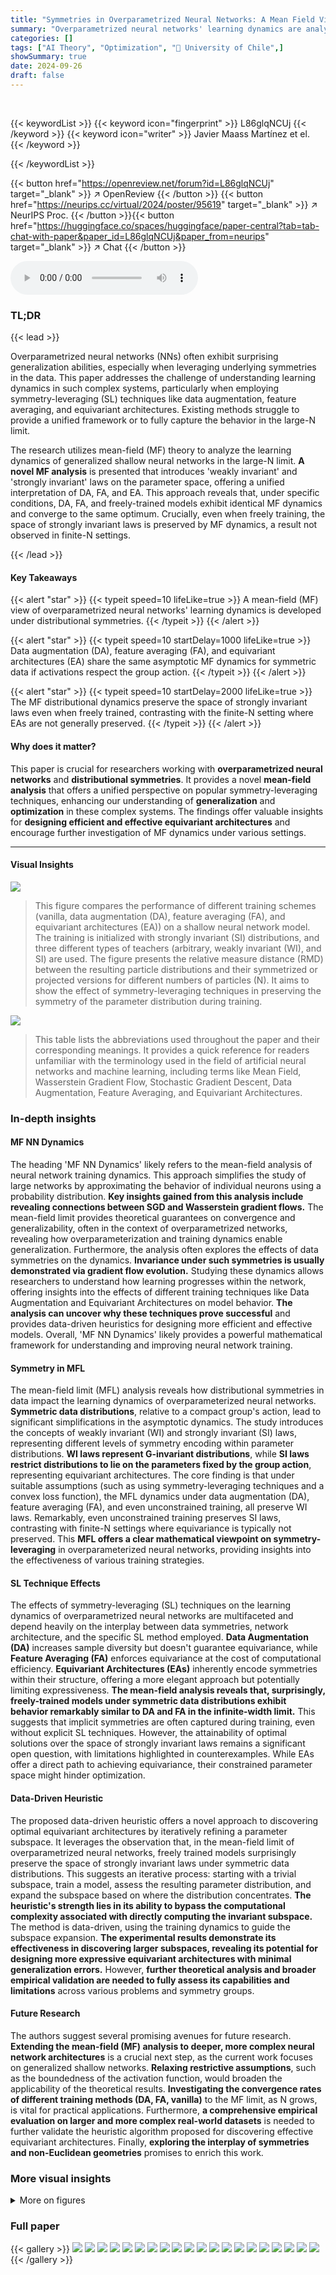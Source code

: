 ```yaml
---
title: "Symmetries in Overparametrized Neural Networks: A Mean Field View"
summary: "Overparametrized neural networks' learning dynamics are analyzed under data symmetries using mean-field theory, revealing that data augmentation, feature averaging, and equivariant architectures asymp..."
categories: []
tags: ["AI Theory", "Optimization", "🏢 University of Chile",]
showSummary: true
date: 2024-09-26
draft: false
---
```


<br>

{{< keywordList >}}
{{< keyword icon="fingerprint" >}} L86glqNCUj {{< /keyword >}}
{{< keyword icon="writer" >}} Javier Maass Martínez et el. {{< /keyword >}}
 
{{< /keywordList >}}

{{< button href="https://openreview.net/forum?id=L86glqNCUj" target="_blank" >}}
↗ OpenReview
{{< /button >}}
{{< button href="https://neurips.cc/virtual/2024/poster/95619" target="_blank" >}}
↗ NeurIPS Proc.
{{< /button >}}{{< button href="https://huggingface.co/spaces/huggingface/paper-central?tab=tab-chat-with-paper&paper_id=L86glqNCUj&paper_from=neurips" target="_blank" >}}
↗ Chat
{{< /button >}}



<audio controls>
    <source src="https://ai-paper-reviewer.com/L86glqNCUj/podcast.wav" type="audio/wav">
    Your browser does not support the audio element.
</audio>


### TL;DR


{{< lead >}}

Overparametrized neural networks (NNs) often exhibit surprising generalization abilities, especially when leveraging underlying symmetries in the data.  This paper addresses the challenge of understanding learning dynamics in such complex systems, particularly when employing symmetry-leveraging (SL) techniques like data augmentation, feature averaging, and equivariant architectures.  Existing methods struggle to provide a unified framework or to fully capture the behavior in the large-N limit.

The research utilizes mean-field (MF) theory to analyze the learning dynamics of generalized shallow neural networks in the large-N limit.  **A novel MF analysis** is presented that introduces 'weakly invariant' and 'strongly invariant' laws on the parameter space, offering a unified interpretation of DA, FA, and EA. This approach reveals that, under specific conditions, DA, FA, and freely-trained models exhibit identical MF dynamics and converge to the same optimum.  Crucially, even when freely training, the space of strongly invariant laws is preserved by MF dynamics, a result not observed in finite-N settings.

{{< /lead >}}


#### Key Takeaways

{{< alert "star" >}}
{{< typeit speed=10 lifeLike=true >}} A mean-field (MF) view of overparametrized neural networks' learning dynamics is developed under distributional symmetries. {{< /typeit >}}
{{< /alert >}}

{{< alert "star" >}}
{{< typeit speed=10 startDelay=1000 lifeLike=true >}} Data augmentation (DA), feature averaging (FA), and equivariant architectures (EA) share the same asymptotic MF dynamics for symmetric data if activations respect the group action. {{< /typeit >}}
{{< /alert >}}

{{< alert "star" >}}
{{< typeit speed=10 startDelay=2000 lifeLike=true >}} The MF distributional dynamics preserve the space of strongly invariant laws even when freely trained, contrasting with the finite-N setting where EAs are not generally preserved. {{< /typeit >}}
{{< /alert >}}

#### Why does it matter?
This paper is crucial for researchers working with **overparametrized neural networks** and **distributional symmetries**. It provides a novel **mean-field analysis** that offers a unified perspective on popular symmetry-leveraging techniques, enhancing our understanding of **generalization** and **optimization** in these complex systems. The findings offer valuable insights for **designing efficient and effective equivariant architectures** and encourage further investigation of MF dynamics under various settings.

------
#### Visual Insights



![](https://ai-paper-reviewer.com/L86glqNCUj/figures_8_1.jpg)

> This figure compares the performance of different training schemes (vanilla, data augmentation (DA), feature averaging (FA), and equivariant architectures (EA)) on a shallow neural network model. The training is initialized with strongly invariant (SI) distributions, and three different types of teachers (arbitrary, weakly invariant (WI), and SI) are used. The figure presents the relative measure distance (RMD) between the resulting particle distributions and their symmetrized or projected versions for different numbers of particles (N). It aims to show the effect of symmetry-leveraging techniques in preserving the symmetry of the parameter distribution during training.





![](https://ai-paper-reviewer.com/L86glqNCUj/tables_15_1.jpg)

> This table lists the abbreviations used throughout the paper and their corresponding meanings.  It provides a quick reference for readers unfamiliar with the terminology used in the field of artificial neural networks and machine learning, including terms like Mean Field, Wasserstein Gradient Flow, Stochastic Gradient Descent, Data Augmentation, Feature Averaging, and Equivariant Architectures.





### In-depth insights


#### MF NN Dynamics
The heading 'MF NN Dynamics' likely refers to the mean-field analysis of neural network training dynamics.  This approach simplifies the study of large networks by approximating the behavior of individual neurons using a probability distribution. **Key insights gained from this analysis include revealing connections between SGD and Wasserstein gradient flows.** The mean-field limit provides theoretical guarantees on convergence and generalizability, often in the context of overparametrized networks, revealing how overparameterization and training dynamics enable generalization.  Furthermore, the analysis often explores the effects of data symmetries on the dynamics.  **Invariance under such symmetries is usually demonstrated via gradient flow evolution.**  Studying these dynamics allows researchers to understand how learning progresses within the network, offering insights into the effects of different training techniques like Data Augmentation and Equivariant Architectures on model behavior. **The analysis can uncover why these techniques prove successful** and provides data-driven heuristics for designing more efficient and effective models.  Overall, 'MF NN Dynamics' likely provides a powerful mathematical framework for understanding and improving neural network training.

#### Symmetry in MFL
The mean-field limit (MFL) analysis reveals how distributional symmetries in data impact the learning dynamics of overparameterized neural networks.  **Symmetric data distributions**, relative to a compact group's action, lead to significant simplifications in the asymptotic dynamics. The study introduces the concepts of weakly invariant (WI) and strongly invariant (SI) laws, representing different levels of symmetry encoding within parameter distributions. **WI laws represent G-invariant distributions**, while **SI laws restrict distributions to lie on the parameters fixed by the group action**,  representing equivariant architectures.  The core finding is that under suitable assumptions (such as using symmetry-leveraging techniques and a convex loss function), the MFL dynamics under data augmentation (DA), feature averaging (FA), and even unconstrained training, all preserve WI laws. Remarkably, even unconstrained training preserves SI laws, contrasting with finite-N settings where equivariance is typically not preserved. This **MFL offers a clear mathematical viewpoint on symmetry-leveraging** in overparameterized neural networks, providing insights into the effectiveness of various training strategies.

#### SL Technique Effects
The effects of symmetry-leveraging (SL) techniques on the learning dynamics of overparametrized neural networks are multifaceted and depend heavily on the interplay between data symmetries, network architecture, and the specific SL method employed.  **Data Augmentation (DA)** increases sample diversity but doesn't guarantee equivariance, while **Feature Averaging (FA)** enforces equivariance at the cost of computational efficiency.  **Equivariant Architectures (EAs)** inherently encode symmetries within their structure, offering a more elegant approach but potentially limiting expressiveness.  **The mean-field analysis reveals that, surprisingly, freely-trained models under symmetric data distributions exhibit behavior remarkably similar to DA and FA in the infinite-width limit.** This suggests that implicit symmetries are often captured during training, even without explicit SL techniques. However, the attainability of optimal solutions over the space of strongly invariant laws remains a significant open question, with limitations highlighted in counterexamples.  While EAs offer a direct path to achieving equivariance, their constrained parameter space might hinder optimization.

#### Data-Driven Heuristic
The proposed data-driven heuristic offers a novel approach to discovering optimal equivariant architectures by iteratively refining a parameter subspace.  It leverages the observation that, in the mean-field limit of overparametrized neural networks, freely trained models surprisingly preserve the space of strongly invariant laws under symmetric data distributions. This suggests an iterative process: starting with a trivial subspace, train a model, assess the resulting parameter distribution, and expand the subspace based on where the distribution concentrates. **The heuristic's strength lies in its ability to bypass the computational complexity associated with directly computing the invariant subspace.** The method is data-driven, using the training dynamics to guide the subspace expansion. **The experimental results demonstrate its effectiveness in discovering larger subspaces, revealing its potential for designing more expressive equivariant architectures with minimal generalization errors.** However, **further theoretical analysis and broader empirical validation are needed to fully assess its capabilities and limitations** across various problems and symmetry groups.

#### Future Research
The authors suggest several promising avenues for future research.  **Extending the mean-field (MF) analysis to deeper, more complex neural network architectures** is a crucial next step, as the current work focuses on generalized shallow networks.  **Relaxing restrictive assumptions**, such as the boundedness of the activation function, would broaden the applicability of the theoretical results.  **Investigating the convergence rates of different training methods (DA, FA, vanilla)** to the MF limit, as N grows, is vital for practical applications.  Furthermore, **a comprehensive empirical evaluation on larger and more complex real-world datasets** is needed to further validate the heuristic algorithm proposed for discovering effective equivariant architectures.  Finally, **exploring the interplay of symmetries and non-Euclidean geometries** promises to enrich this work.


### More visual insights

<details>
<summary>More on figures
</summary>


![](https://ai-paper-reviewer.com/L86glqNCUj/figures_9_1.jpg)

> This figure shows the application of the heuristic algorithm to discover the largest subspace of parameters supporting SI distributions. The algorithm iteratively trains a student neural network with parameters initialized in a subspace, and checks if the parameters remain within the subspace after training. If they do, the subspace is considered a potential EA parameter space. The figure shows the results for three iterations of the algorithm. The first column shows that the parameters escape from the trivial subspace. The second column shows the next iteration, and the third shows that the parameters do not escape the final subspace, which could be the best one.


![](https://ai-paper-reviewer.com/L86glqNCUj/figures_51_1.jpg)

> This figure shows the results of multiple experiments with different numbers of particles (N) and training schemes (vanilla, DA, FA, EA).  The goal is to assess the impact of each training method on the distribution of learned parameters, particularly whether the distribution remains within the equivariant subspace EG.  The figure displays the Relative Measure Distance (RMD) between the final distributions obtained by each method, helping to quantify their similarity. The different columns represent different teacher models (arbitrary, WI, SI).


![](https://ai-paper-reviewer.com/L86glqNCUj/figures_52_1.jpg)

> This figure visualizes the final positions of student NN particles after training with different symmetry-leveraging (SL) techniques: vanilla, data augmentation (DA), feature averaging (FA), and equivariant architectures (EA). The teacher particles are WI (weakly invariant). The student particles are initialized to be SI (strongly invariant) and the hyperplane represents EG (subspace of invariant parameters). The figure shows that the SI-initialized training with vanilla scheme stays within EG, while DA, FA, and EA schemes also stay within EG and converge toward teacher particles as the number of particles N increases.


![](https://ai-paper-reviewer.com/L86glqNCUj/figures_52_2.jpg)

> This figure visualizes the heuristic algorithm proposed in the paper for discovering the largest subspace of parameters that support strongly invariant distributions.  The algorithm iteratively trains a neural network, starting from a subspace (E0) and checking if the training remains within that subspace or escapes. If it escapes, a new subspace (Ej+1) is constructed, extending the previous subspace until a subspace is found (EG) within which training consistently remains after the training iterations, despite its not being enforced explicitly. The figure shows this progression over three steps (j=0,1,2). The teacher particles (squares) are fixed, and the goal is to discover the parameters supporting SI distributions.


![](https://ai-paper-reviewer.com/L86glqNCUj/figures_52_3.jpg)

> This figure visualizes the heuristic algorithm proposed in the paper for discovering the largest subspace of parameters supporting strongly invariant (SI) distributions.  It shows the evolution of student particles during training (dots), compared to teacher particles (squares), across three steps (columns). Each step involves training on a larger subspace, iteratively building towards the target subspace EG. The top row provides an aerial view, while the bottom row offers a side view to emphasize that student particles remain within the subspace EG (red line), even after leaving the initial subspaces.


![](https://ai-paper-reviewer.com/L86glqNCUj/figures_52_4.jpg)

> This figure visualizes the positions of the neural network (NN) particles after training using four different methods: vanilla, data augmentation (DA), feature averaging (FA), and equivariant architectures (EA).  The teacher particles, represented as squares, have a weakly invariant (WI) distribution. Student particles, shown as dots, were initialized with a strongly invariant (SI) distribution. The plots illustrate the particle distributions for each training method, showing both an aerial view and a side view parallel to the EG hyperplane. The side views provide a clearer illustration of how close the particle distributions are to EG.


![](https://ai-paper-reviewer.com/L86glqNCUj/figures_53_1.jpg)

> This figure visualizes the positions of student and teacher particles in a 4D parameter space after training with four different methods: vanilla, DA, FA, and EA.  The training used an SI initialization and a WI teacher. The top row shows a 3D projection of the 4D parameter space and the bottom row shows a 2D projection emphasizing the hyperplane representing the SI parameter subspace. The figure demonstrates how the different methods result in different particle distributions, with the vanilla method resulting in particles spread out more than the other methods which leverage symmetry.


![](https://ai-paper-reviewer.com/L86glqNCUj/figures_53_2.jpg)

> This figure visualizes the heuristic algorithm for discovering the largest subspace of parameters supporting SI distributions. It shows the positions of teacher and student particles during the algorithm's iterations. The red line indicates when the student particles escape the subspace. The results suggest that the algorithm can successfully discover the largest subspace.


![](https://ai-paper-reviewer.com/L86glqNCUj/figures_53_3.jpg)

> This figure visualizes the heuristic algorithm for discovering EA parameter spaces.  It shows the positions of teacher and student particles in a 3D parameter space (Z) during an iterative process. The algorithm aims to find the largest subspace (EG) of Z that supports strongly-invariant (SI) distributions. The figure shows three steps (columns) of the process.  In each step, the student particles are trained (using a specific technique) and their positions are plotted.  The red line in the bottom row indicates the subspace (EG) being sought. The figure demonstrates that the algorithm successfully discovers EG, even though the student particles initially move outside of the desired subspace during training.


![](https://ai-paper-reviewer.com/L86glqNCUj/figures_53_4.jpg)

> This figure shows the visualization of the particle distribution of student networks trained using different methods (vanilla, DA, FA, EA). The teacher network has WI particles. The student networks were initialized with SI particles and trained using equation (5), applying the corresponding SL techniques. The figure shows both an aerial view of the particle distribution and a side view showing the projection onto the EG hyperplane. This visualization helps to understand how the different methods affect the learning process and how they approximate the teacher particle distribution.


![](https://ai-paper-reviewer.com/L86glqNCUj/figures_54_1.jpg)

> This figure shows the results of comparing different training methods (vanilla, DA, FA, EA) for different numbers of particles (N) in a teacher-student setting, where the student is initialized with strongly invariant (SI) particles.  The three columns represent different teacher models: arbitrary, weakly invariant (WI), and strongly invariant (SI).  Row 1 shows how close the final student particle distribution remains to the subspace EG (the subspace of parameters defining equivariant architectures) for each training method. Rows 2 and 3 show pairwise comparisons of the relative measure distances (RMD) between training methods.


![](https://ai-paper-reviewer.com/L86glqNCUj/figures_54_2.jpg)

> This figure displays the results of several experiments that compare different training schemes for neural networks.  The training schemes used are vanilla (no symmetry-leveraging), data augmentation (DA), feature averaging (FA), and equivariant architectures (EA).  The experiments are run with different numbers of particles (N) and three types of teacher models (arbitrary, weakly invariant (WI), and strongly invariant (SI)). The figure shows three key metrics: the relative measure distance (RMD) to the projected version of the distribution, the RMD between the different training schemes, and the RMD of each scheme versus the EA scheme.  The purpose is to evaluate the behavior of different symmetry-leveraging techniques under various conditions and assess their impact on the resulting model.


![](https://ai-paper-reviewer.com/L86glqNCUj/figures_55_1.jpg)

> This figure shows the comparison of the performance of different training methods (vanilla, DA, FA, and EA) on the task of learning a teacher model under varying conditions (arbitrary, WI, and SI teacher models). The results are presented in terms of RMD which measures the distance between the learned model's parameters and their projected/symmetrized versions in the parameter space EG (i.e. how close the model's parameters are to exhibiting the desired symmetries). The top row shows the RMD between the learned model and its projected version, indicating how well the model learned to respect the symmetry. The bottom two rows compares RMD between different training techniques, showing how different methods evolve the model towards satisfying the symmetries of the teacher model.


![](https://ai-paper-reviewer.com/L86glqNCUj/figures_55_2.jpg)

> This figure displays the results of several experiments that compare different training schemes of a shallow neural network. The goal is to compare vanilla training, with data augmentation (DA), feature averaging (FA), and equivariant architectures (EA). Three different teacher models are used: an arbitrary teacher, a weakly invariant (WI) teacher, and a strongly invariant (SI) teacher. The training starts from a strongly invariant initialization. The figure shows the relative measure distance (RMD) between the final student distribution and its projected version, which indicates how well the training remained within the invariant subspace EG. It also shows the RMD between the different training schemes and against EA. The experiments are performed for various numbers of particles N (5, 10, 50, 100, 500, 1000, 5000).


![](https://ai-paper-reviewer.com/L86glqNCUj/figures_57_1.jpg)

> This figure shows the results of applying the proposed heuristic algorithm for discovering EA parameter spaces.  It compares the relative measure distance (RMD) between the empirical distribution of student particles (v) and its projection onto the subspace E<sub>j</sub> (P<sub>E<sub>j</sub></sub>#v), as well as its symmetrized version ((v)<sup>G</sup>).  The red line represents a threshold (d<sub>j</sub>) for deciding if the training remained in E<sub>j</sub>.  The figure shows that for the first two steps of the heuristic, the distribution left the original subspace, while for the third step it remained within the subspace. This supports the heuristic's ability to discover EA parameter spaces.


</details>






### Full paper

{{< gallery >}}
<img src="https://ai-paper-reviewer.com/L86glqNCUj/1.png" class="grid-w50 md:grid-w33 xl:grid-w25" />
<img src="https://ai-paper-reviewer.com/L86glqNCUj/2.png" class="grid-w50 md:grid-w33 xl:grid-w25" />
<img src="https://ai-paper-reviewer.com/L86glqNCUj/3.png" class="grid-w50 md:grid-w33 xl:grid-w25" />
<img src="https://ai-paper-reviewer.com/L86glqNCUj/4.png" class="grid-w50 md:grid-w33 xl:grid-w25" />
<img src="https://ai-paper-reviewer.com/L86glqNCUj/5.png" class="grid-w50 md:grid-w33 xl:grid-w25" />
<img src="https://ai-paper-reviewer.com/L86glqNCUj/6.png" class="grid-w50 md:grid-w33 xl:grid-w25" />
<img src="https://ai-paper-reviewer.com/L86glqNCUj/7.png" class="grid-w50 md:grid-w33 xl:grid-w25" />
<img src="https://ai-paper-reviewer.com/L86glqNCUj/8.png" class="grid-w50 md:grid-w33 xl:grid-w25" />
<img src="https://ai-paper-reviewer.com/L86glqNCUj/9.png" class="grid-w50 md:grid-w33 xl:grid-w25" />
<img src="https://ai-paper-reviewer.com/L86glqNCUj/10.png" class="grid-w50 md:grid-w33 xl:grid-w25" />
<img src="https://ai-paper-reviewer.com/L86glqNCUj/11.png" class="grid-w50 md:grid-w33 xl:grid-w25" />
<img src="https://ai-paper-reviewer.com/L86glqNCUj/12.png" class="grid-w50 md:grid-w33 xl:grid-w25" />
<img src="https://ai-paper-reviewer.com/L86glqNCUj/13.png" class="grid-w50 md:grid-w33 xl:grid-w25" />
<img src="https://ai-paper-reviewer.com/L86glqNCUj/14.png" class="grid-w50 md:grid-w33 xl:grid-w25" />
<img src="https://ai-paper-reviewer.com/L86glqNCUj/15.png" class="grid-w50 md:grid-w33 xl:grid-w25" />
<img src="https://ai-paper-reviewer.com/L86glqNCUj/16.png" class="grid-w50 md:grid-w33 xl:grid-w25" />
<img src="https://ai-paper-reviewer.com/L86glqNCUj/17.png" class="grid-w50 md:grid-w33 xl:grid-w25" />
<img src="https://ai-paper-reviewer.com/L86glqNCUj/18.png" class="grid-w50 md:grid-w33 xl:grid-w25" />
<img src="https://ai-paper-reviewer.com/L86glqNCUj/19.png" class="grid-w50 md:grid-w33 xl:grid-w25" />
<img src="https://ai-paper-reviewer.com/L86glqNCUj/20.png" class="grid-w50 md:grid-w33 xl:grid-w25" />
{{< /gallery >}}